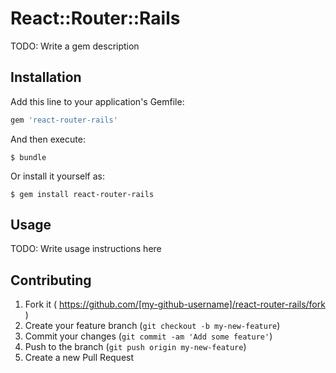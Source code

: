 # React::Router::Rails

TODO: Write a gem description

## Installation

Add this line to your application's Gemfile:

```ruby
gem 'react-router-rails'
```

And then execute:

    $ bundle

Or install it yourself as:

    $ gem install react-router-rails

## Usage

TODO: Write usage instructions here

## Contributing

1. Fork it ( https://github.com/[my-github-username]/react-router-rails/fork )
2. Create your feature branch (`git checkout -b my-new-feature`)
3. Commit your changes (`git commit -am 'Add some feature'`)
4. Push to the branch (`git push origin my-new-feature`)
5. Create a new Pull Request
